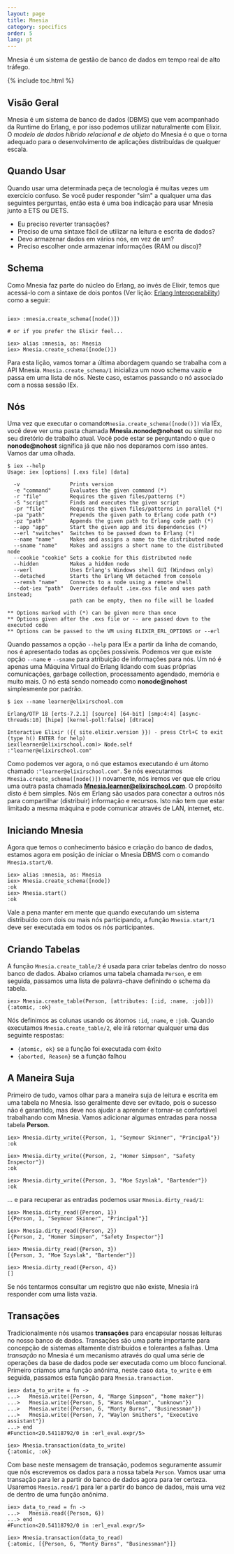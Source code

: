 ```yaml
---
layout: page
title: Mnesia
category: specifics
order: 5
lang: pt
---
```


Mnesia é um sistema de gestão de banco de dados em tempo real de alto tráfego.

{% include toc.html %}

## Visão Geral

Mnesia é um sistema de banco de dados (DBMS) que vem acompanhado da Runtime do Erlang, e por isso podemos utilizar naturalmente com Elixir. O *modelo de dados híbrido relacional e de objeto* do Mnesia é o que o torna adequado para o desenvolvimento de aplicações distribuídas de qualquer escala.

## Quando Usar

Quando usar uma determinada peça de tecnologia é muitas vezes um exercício confuso. Se você puder responder "sim" a qualquer uma das seguintes perguntas, então esta é uma boa indicação para usar Mnesia junto a ETS ou DETS.

  - Eu preciso reverter transações?
  - Preciso de uma sintaxe fácil de utilizar na leitura e escrita de dados?
  - Devo armazenar dados em vários nós, em vez de um?
  - Preciso escolher onde armazenar informações (RAM ou disco)?

## Schema

Como Mnesia faz parte do núcleo do Erlang, ao invés de Elixir, temos que acessá-lo com a sintaxe de dois pontos (Ver lição: [Erlang Interoperability](https://elixirschool.com/lessons/advanced/erlang/)) como a seguir:

```shell

iex> :mnesia.create_schema([node()])

# or if you prefer the Elixir feel...

iex> alias :mnesia, as: Mnesia
iex> Mnesia.create_schema([node()])

```

Para esta lição, vamos tomar a última abordagem quando se trabalha com a API Mnesia. `Mnesia.create_schema/1` inicializa um novo schema vazio e passa em uma lista de nós. Neste caso, estamos passando o nó associado com a nossa sessão IEx.

## Nós

Uma vez que executar o comando`Mnesia.create_schema([node()])` via IEx, você deve ver uma pasta chamada **Mnesia.nonode@nohost** ou similar no seu diretório de trabalho atual. Você pode estar se perguntando o que o **nonode@nohost** significa já que não nos deparamos com isso antes. Vamos dar uma olhada.

```shell
$ iex --help
Usage: iex [options] [.exs file] [data]

  -v                Prints version
  -e "command"      Evaluates the given command (*)
  -r "file"         Requires the given files/patterns (*)
  -S "script"       Finds and executes the given script
  -pr "file"        Requires the given files/patterns in parallel (*)
  -pa "path"        Prepends the given path to Erlang code path (*)
  -pz "path"        Appends the given path to Erlang code path (*)
  --app "app"       Start the given app and its dependencies (*)
  --erl "switches"  Switches to be passed down to Erlang (*)
  --name "name"     Makes and assigns a name to the distributed node
  --sname "name"    Makes and assigns a short name to the distributed node
  --cookie "cookie" Sets a cookie for this distributed node
  --hidden          Makes a hidden node
  --werl            Uses Erlang's Windows shell GUI (Windows only)
  --detached        Starts the Erlang VM detached from console
  --remsh "name"    Connects to a node using a remote shell
  --dot-iex "path"  Overrides default .iex.exs file and uses path instead;
                    path can be empty, then no file will be loaded

** Options marked with (*) can be given more than once
** Options given after the .exs file or -- are passed down to the executed code
** Options can be passed to the VM using ELIXIR_ERL_OPTIONS or --erl
```

Quando passamos a opção `--help` para IEx a partir da linha de comando, nos é apresentado todas as opções possíveis. Podemos ver que existe opção `--name` e `--sname` para atribuição de informações para nós. Um nó é apenas uma Máquina Virtual do Erlang lidando com suas próprias comunicações, garbage collection, processamento agendado, memória e muito mais. O nó está sendo nomeado como **nonode@nohost** simplesmente por padrão.

```shell
$ iex --name learner@elixirschool.com

Erlang/OTP 18 [erts-7.2.1] [source] [64-bit] [smp:4:4] [async-threads:10] [hipe] [kernel-poll:false] [dtrace]

Interactive Elixir ({{ site.elixir.version }}) - press Ctrl+C to exit (type h() ENTER for help)
iex(learner@elixirschool.com)> Node.self
:"learner@elixirschool.com"
```

Como podemos ver agora, o nó que estamos executando é um átomo chamado `:"learner@elixirschool.com"`. Se nós executarmos `Mnesia.create_schema([node()])` novamente, nós iremos ver que ele criou uma outra pasta chamada **Mnesia.learner@elixirschool.com**. O propósito disto é bem simples. Nós em Erlang são usados para conectar a outros nós para compartilhar (distribuir) informação e recursos. Isto não tem que estar limitado a mesma máquina e pode comunicar através de LAN, internet, etc.

## Iniciando Mnesia

Agora que temos o conhecimento básico e criação do banco de dados, estamos agora em posição de iniciar o Mnesia DBMS com o comando ```Mnesia.start/0```.

```shell
iex> alias :mnesia, as: Mnesia
iex> Mnesia.create_schema([node])
:ok
iex> Mnesia.start()
:ok
```

Vale a pena manter em mente que quando executando um sistema distribuído com dois ou mais nós participando, a função `Mnesia.start/1` deve ser executada em todos os nós participantes.

## Criando Tabelas

A função `Mnesia.create_table/2` é usada para criar tabelas dentro do nosso banco de dados. Abaixo criamos uma tabela chamada `Person`, e em seguida, passamos uma lista de palavra-chave definindo o schema da tabela.

```shell
iex> Mnesia.create_table(Person, [attributes: [:id, :name, :job]])
{:atomic, :ok}
```
Nós definimos as colunas usando os átomos `:id`, `:name`, e `:job`. Quando executamos `Mnesia.create_table/2`, ele irá retornar qualquer uma das seguinte respostas:

 - `{atomic, ok}` se a função foi executada com êxito
 - `{aborted, Reason}` se a função falhou

## A Maneira Suja

Primeiro de tudo, vamos olhar para a maneira suja de leitura e escrita em uma tabela no Mnesia. Isso geralmente deve ser evitado, pois o sucesso não é garantido, mas deve nos ajudar a aprender e tornar-se confortável trabalhando com Mnesia. Vamos adicionar algumas entradas para nossa tabela **Person**.

```shell
iex> Mnesia.dirty_write({Person, 1, "Seymour Skinner", "Principal"})
:ok

iex> Mnesia.dirty_write({Person, 2, "Homer Simpson", "Safety Inspector"})
:ok

iex> Mnesia.dirty_write({Person, 3, "Moe Szyslak", "Bartender"})
:ok
```

... e para recuperar as entradas podemos usar `Mnesia.dirty_read/1`:

```shell
iex> Mnesia.dirty_read({Person, 1})
[{Person, 1, "Seymour Skinner", "Principal"}]

iex> Mnesia.dirty_read({Person, 2})
[{Person, 2, "Homer Simpson", "Safety Inspector"}]

iex> Mnesia.dirty_read({Person, 3})
[{Person, 3, "Moe Szyslak", "Bartender"}]

iex> Mnesia.dirty_read({Person, 4})
[]
```
Se nós tentarmos consultar um registro que não existe, Mnesia irá responder com uma lista vazia.


## Transações

Tradicionalmente nós usamos **transações** para encapsular nossas leituras no nosso banco de dados. Transações são uma parte importante para concepção de sistemas altamente distribuídos e tolerantes a falhas. Uma *transação* no Mnesia é um mecanismo através do qual uma série de operações da base de dados pode ser executada como um bloco funcional. Primeiro criamos uma função anônima, neste caso `data_to_write` e em seguida, passamos esta função para `Mnesia.transaction`.

```shell
iex> data_to_write = fn ->
...>   Mnesia.write({Person, 4, "Marge Simpson", "home maker"})
...>   Mnesia.write({Person, 5, "Hans Moleman", "unknown"})
...>   Mnesia.write({Person, 6, "Monty Burns", "Businessman"})
...>   Mnesia.write({Person, 7, "Waylon Smithers", "Executive assistant"})
...> end
#Function<20.54118792/0 in :erl_eval.expr/5>

iex> Mnesia.transaction(data_to_write)
{:atomic, :ok}
```
Com base neste mensagem de transação, podemos seguramente assumir que nós escrevemos os dados para a nossa tabela `Person`. Vamos usar uma transação para ler a partir do banco de dados agora para ter certeza. Usaremos `Mnesia.read/1` para ler a partir do banco de dados, mais uma vez de dentro de uma função anônima.

```shell
iex> data_to_read = fn ->
...>   Mnesia.read({Person, 6})
...> end
#Function<20.54118792/0 in :erl_eval.expr/5>

iex> Mnesia.transaction(data_to_read)
{:atomic, [{Person, 6, "Monty Burns", "Businessman"}]}
```
